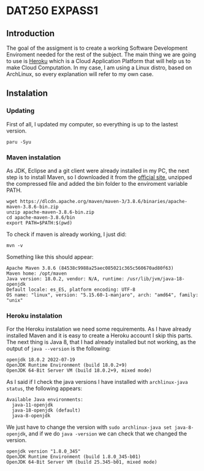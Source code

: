 # DAT250 EXPASS1

## Introduction
The goal of the assigment is to create a working Software Development Enviroment needed for the rest of the subject. The main thing we are going to use is [Heroku](https://www.heroku.com) which is a Cloud Application Platform that will help us to make Cloud Computation. In my case, I am using a Linux distro, based on ArchLinux, so every explanation will refer to my own case.

## Instalation
### Updating
First of all, I updated my computer, so everything is up to the lastest version.

```
paru -Syu
```

### Maven instalation
As JDK, Eclipse and a git client were already installed in my PC, the next step is to install Maven, so I downloaded it from the [official site](https://maven.apache.org/), unzipped the compressed file and added the bin folder to the enviroment variable PATH.
```
wget https://dlcdn.apache.org/maven/maven-3/3.8.6/binaries/apache-maven-3.8.6-bin.zip
unzip apache-maven-3.8.6-bin.zip
cd apache-maven-3.8.6/bin
export PATH=$PATH:$(pwd)
```
To check if maven is already working, I just did:
```
mvn -v
```
Something like this should appear:
```
Apache Maven 3.8.6 (84538c9988a25aec085021c365c560670ad80f63)
Maven home: /opt/maven
Java version: 18.0.2, vendor: N/A, runtime: /usr/lib/jvm/java-18-openjdk
Default locale: es_ES, platform encoding: UTF-8
OS name: "linux", version: "5.15.60-1-manjaro", arch: "amd64", family: "unix"
```

### Heroku instalation
For the Heroku instalation we need some requirements. As I have already installed Maven and it is easy to create a Heroku account I skip this parts. The next thing is Java 8, that I had already installed but not working, as the output of `java --version` is the following: 
``` 
openjdk 18.0.2 2022-07-19
OpenJDK Runtime Environment (build 18.0.2+9)
OpenJDK 64-Bit Server VM (build 18.0.2+9, mixed mode)
```

As I said if I check the java versions I have installed with `archlinux-java status`, the following appears:
```
Available Java environments:
  java-11-openjdk
  java-18-openjdk (default)
  java-8-openjdk
```

We just have to change the version with `sudo archlinux-java set java-8-openjdk`, and if we do `java -version` we can check that we changed the version.
```
openjdk version "1.8.0_345"
OpenJDK Runtime Environment (build 1.8.0_345-b01)
OpenJDK 64-Bit Server VM (build 25.345-b01, mixed mode)
```